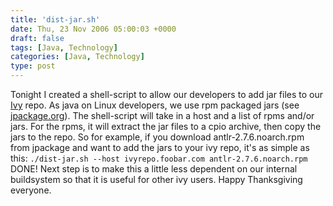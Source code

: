 ```yaml
---
title: 'dist-jar.sh'
date: Thu, 23 Nov 2006 05:00:03 +0000
draft: false
tags: [Java, Technology]
categories: [Java, Technology]
type: post
---
```


Tonight I created a shell-script to allow our developers to add jar files to our [Ivy](http://www.jayasoft.org/ivy) repo. As java on Linux developers, we use rpm packaged jars (see [jpackage.org](http://www.jpackage.org)). The shell-script will take in a host and a list of rpms and/or jars. For the rpms, it will extract the jar files to a cpio archive, then copy the jars to the repo. So for example, if you download antlr-2.7.6.noarch.rpm from jpackage and want to add the jars to your ivy repo, it's as simple as this: `./dist-jar.sh --host ivyrepo.foobar.com antlr-2.7.6.noarch.rpm` DONE! Next step is to make this a little less dependent on our internal buildsystem so that it is useful for other ivy users. Happy Thanksgiving everyone.
